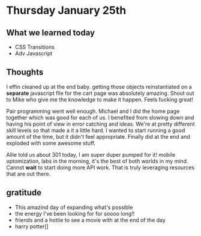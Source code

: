 # Thursday January 25th

## What we learned today
* CSS Transitions
* Adv Javascript

## Thoughts
I effin cleaned up at the end baby. getting those objects reinstantiated on a **separate** javascript file for the cart page was absolutely amazing. Shout out to Mike who give me the knowledge to make it happen. Feels fucking great!

Pair programming went well enough. Michael and I did the home page together which was good for each of us. I benefited from slowing down and having his point of view in error catching and ideas. We're at pretty different skill levels so that made a it a little hard. I wanted to start running a good amount of the time, but it didn't feel appropriate. Finally did at the end and exploded with some awesome stuff.

Allie told us about 301 today, I am super duper pumped for it! mobile optomization, labs in the morning, it's the best of both worlds in my mind. Cannot **wait** to start doing more API work. That is truly leveraging resources that are out there.

## gratitude
* This amazind day of expanding what's possible
* the energy I've been looking for for soooo long!!
* friends and a hottie to see a movie with at the end of the day
* harry potter[]